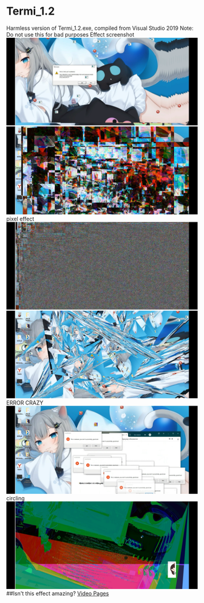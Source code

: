 # Termi_1.2
Harmless version of Termi_1.2.exe, compiled from Visual Studio 2019
Note: Do not use this for bad purposes
Effect screenshot
![This is an image](https://github.com/botcollig/Termi_1.2/blob/main/Screenshot/1.png)
![This is an image](https://github.com/botcollig/Termi_1.2/blob/main/Screenshot/2.png)
pixel effect
![This is an image](https://github.com/botcollig/Termi_1.2/blob/main/Screenshot/3.png)
![This is an image](https://github.com/botcollig/Termi_1.2/blob/main/Screenshot/4.png)
ERROR CRAZY
![This is an image](https://github.com/botcollig/Termi_1.2/blob/main/Screenshot/5.png)
circling
![This is an image](https://github.com/botcollig/Termi_1.2/blob/main/Screenshot/6.png)
##Isn't this effect amazing?
[Video Pages](https://www.bilibili.com/video/BV1ZS4y1i7AX)
